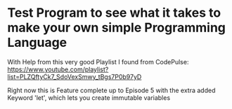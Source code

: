 # Test Program to see what it takes to make your own simple Programming Language

With Help from this very good Playlist I found from CodePulse: https://www.youtube.com/playlist?list=PLZQftyCk7_SdoVexSmwy_tBgs7P0b97yD

Right now this is Feature complete up to Episode 5 with the extra added Keyword 'let', which lets you create immutable variables
